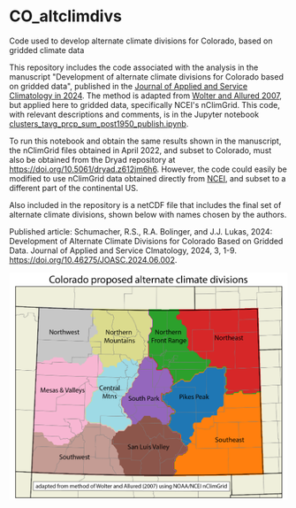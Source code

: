 # CO_altclimdivs
Code used to develop alternate climate divisions for Colorado, based on gridded climate data

This repository includes the code associated with the analysis in the manuscript "Development of alternate climate divisions for Colorado based on gridded data", published in the [Journal of Applied and Service Climatology in 2024](https://doi.org/10.46275/JOASC.2024.06.002). The method is adapted from [Wolter and Allured 2007](https://wwa.colorado.edu/sites/default/files/2021-09/IWCS_2007_Jun_feature.pdf), but applied here to gridded data, specifically NCEI's nClimGrid. This code, with relevant descriptions and comments, is in the Jupyter notebook [clusters_tavg_prcp_sum_post1950_publish.ipynb](clusters_tavg_prcp_sum_post1950_publish.ipynb).

To run this notebook and obtain the same results shown in the manuscript, the nClimGrid files obtained in April 2022, and subset to Colorado, must also be obtained from the Dryad repository at https://doi.org/10.5061/dryad.z612jm6h6. However, the code could easily be modified to use nClimGrid data obtained directly from [NCEI](https://www.ncei.noaa.gov/thredds/catalog/data-in-development/nclimgrid/catalog.html), and subset to a different part of the continental US. 

Also included in the repository is a netCDF file that includes the final set of alternate climate divisions, shown below with names chosen by the authors.

Published article: Schumacher, R.S., R.A. Bolinger, and J.J. Lukas, 2024: Development of Alternate Climate Divisions for Colorado Based on Gridded Data. Journal of Applied and Service Clmatology, 2024, 3, 1-9. https://doi.org/10.46275/JOASC.2024.06.002.

![Map of alternate climate divisions for Colorado](clusters_tavg_prcp_11clusters_annot-01.png)
